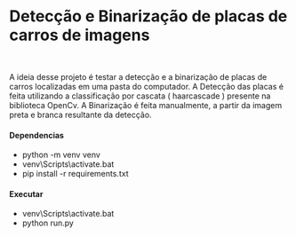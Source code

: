 <h1>Detecção e Binarização de placas de carros de imagens</h1>
<br>

<p>
    A ideia desse projeto é testar a detecção e a binarização de placas de carros
    localizadas em uma pasta do computador.
    A Detecção das placas é feita utilizando a classificação por cascata ( haarcascade ) presente na
    biblioteca OpenCv.
    A Binarização é feita manualmente, a partir da imagem preta e branca resultante da detecção.
</p>


#### Dependencias
* python -m venv venv
* venv\Scripts\activate.bat
* pip install -r requirements.txt


#### Executar
* venv\Scripts\activate.bat
* python run.py
